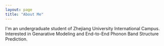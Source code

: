 ```yaml
---
layout: page
title: "About Me"
---
```


I'm an undergraduate student of Zhejiang University International Campus. Interested in Genarative Modeling and End-to-End Phonon Band Structure Prediction.
